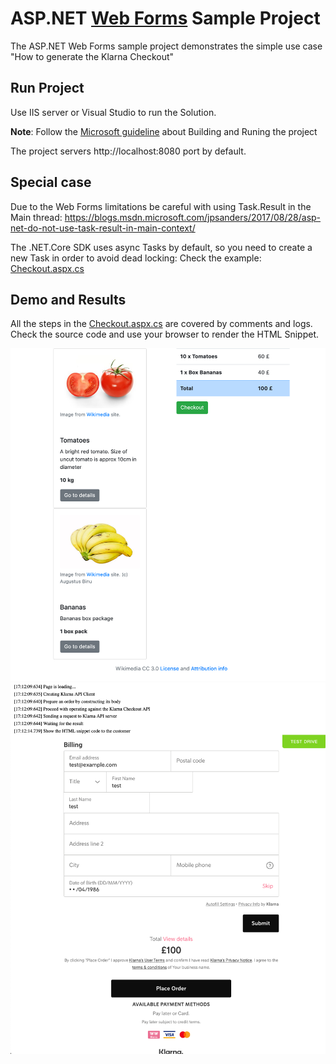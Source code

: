 ASP.NET [Web Forms](https://dotnet.microsoft.com/apps/aspnet/web-forms) Sample Project
=============================================

The ASP.NET Web Forms sample project demonstrates the simple use case "How to generate the Klarna Checkout"

## Run Project

Use IIS server or Visual Studio to run the Solution.  

**Note**: Follow the [Microsoft guideline](https://docs.microsoft.com/en-us/aspnet/web-forms/overview/getting-started/getting-started-with-aspnet-45-web-forms/introduction-and-overview)
about Building and Runing the project

The project servers http://localhost:8080 port by default.

## Special case

Due to the Web Forms limitations be careful with using Task.Result in the Main thread:
https://blogs.msdn.microsoft.com/jpsanders/2017/08/28/asp-net-do-not-use-task-result-in-main-context/

The .NET.Core SDK uses async Tasks by default, so you need to create a new Task in order to avoid dead locking:
Check the example: [Checkout.aspx.cs](WebForms/Checkout.aspx/Checkout.aspx.cs)

## Demo and Results

All the steps in the [Checkout.aspx.cs](WebForms/Checkout.aspx/Checkout.aspx.cs) are covered by comments and
logs. Check the source code and use your browser to render the HTML Snippet.

![](sample1.png) 
![](sample2.png)

